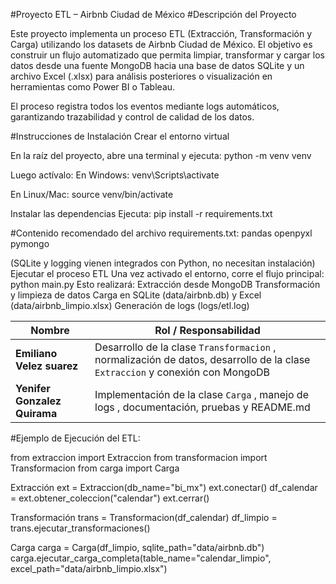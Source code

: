#Proyecto ETL – Airbnb Ciudad de México
#Descripción del Proyecto

Este proyecto implementa un proceso ETL (Extracción, Transformación y Carga) utilizando los datasets de Airbnb Ciudad de México.
El objetivo es construir un flujo automatizado que permita limpiar, transformar y cargar los datos desde una fuente MongoDB hacia una base de datos SQLite y un archivo Excel (.xlsx) para análisis posteriores o visualización en herramientas como Power BI o Tableau.

El proceso registra todos los eventos mediante logs automáticos, garantizando trazabilidad y control de calidad de los datos.

#Instrucciones de Instalación
Crear el entorno virtual

En la raíz del proyecto, abre una terminal y ejecuta:
python -m venv venv

Luego actívalo:
En Windows:
venv\Scripts\activate

En Linux/Mac:
source venv/bin/activate

Instalar las dependencias
Ejecuta:
pip install -r requirements.txt


#Contenido recomendado del archivo requirements.txt:
pandas
openpyxl
pymongo


(SQLite y logging vienen integrados con Python, no necesitan instalación)
Ejecutar el proceso ETL
Una vez activado el entorno, corre el flujo principal:
python main.py
Esto realizará:
Extracción desde MongoDB
Transformación y limpieza de datos
Carga en SQLite (data/airbnb.db) y Excel (data/airbnb_limpio.xlsx)
Generación de logs (logs/etl.log)

| Nombre                       | Rol / Responsabilidad                                                                                                            |
| -----------------------------| ---------------------------------------------------------------------------------------------------------------------------------|
| **Emiliano Velez suarez**    | Desarrollo de la clase `Transformacion` , normalización de datos, desarrollo de la clase `Extraccion` y conexión con MongoDB     |
| **Yenifer Gonzalez Quirama** | Implementación de la clase `Carga` , manejo de logs , documentación, pruebas y README.md                                         |

#Ejemplo de Ejecución del ETL:

from extraccion import Extraccion
from transformacion import Transformacion
from carga import Carga

Extracción
ext = Extraccion(db_name="bi_mx")
ext.conectar()
df_calendar = ext.obtener_coleccion("calendar")
ext.cerrar()

Transformación
trans = Transformacion(df_calendar)
df_limpio = trans.ejecutar_transformaciones()

Carga
carga = Carga(df_limpio, sqlite_path="data/airbnb.db")
carga.ejecutar_carga_completa(table_name="calendar_limpio", excel_path="data/airbnb_limpio.xlsx")

